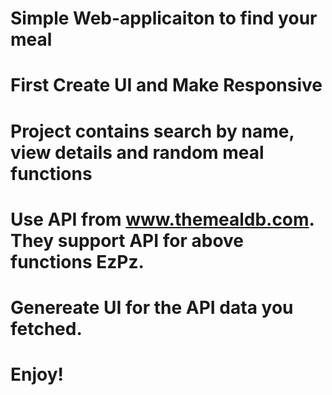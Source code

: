 # Simple Web-applicaiton to find your meal

# First Create UI and Make Responsive

# Project contains search by name, view details and random meal functions

# Use API from www.themealdb.com. They support API for above functions EzPz.

# Genereate UI for the API data you fetched.

# Enjoy!
